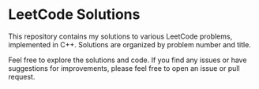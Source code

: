 # LeetCode Solutions

This repository contains my solutions to various LeetCode problems, implemented in C++. Solutions are organized by problem number and title.

Feel free to explore the solutions and code. If you find any issues or have suggestions for improvements, please feel free to open an issue or pull request.
